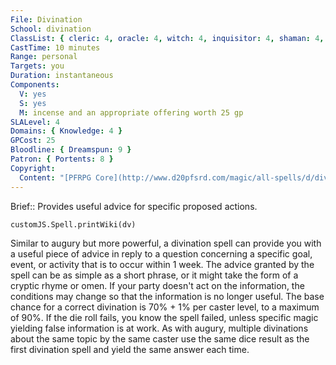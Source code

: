```yaml
---
File: Divination
School: divination
ClassList: { cleric: 4, oracle: 4, witch: 4, inquisitor: 4, shaman: 4, psychic: 4, spiritualist: 4, medium: 3 }
CastTime: 10 minutes
Range: personal
Targets: you
Duration: instantaneous
Components:
  V: yes
  S: yes
  M: incense and an appropriate offering worth 25 gp
SLALevel: 4
Domains: { Knowledge: 4 }
GPCost: 25
Bloodline: { Dreamspun: 9 }
Patron: { Portents: 8 }
Copyright:
  Content: "[PFRPG Core](http://www.d20pfsrd.com/magic/all-spells/d/divination)"
---
```

Brief:: Provides useful advice for specific proposed actions.

```dataviewjs
customJS.Spell.printWiki(dv)
```

Similar to augury but more powerful, a divination spell can provide you with a useful piece of advice in reply to a question concerning a specific goal, event, or activity that is to occur within 1 week. The advice granted by the spell can be as simple as a short phrase, or it might take the form of a cryptic rhyme or omen. If your party doesn't act on the information, the conditions may change so that the information is no longer useful. The base chance for a correct divination is 70% + 1% per caster level, to a maximum of 90%. If the die roll fails, you know the spell failed, unless specific magic yielding false information is at work. As with augury, multiple divinations about the same topic by the same caster use the same dice result as the first divination spell and yield the same answer each time.
